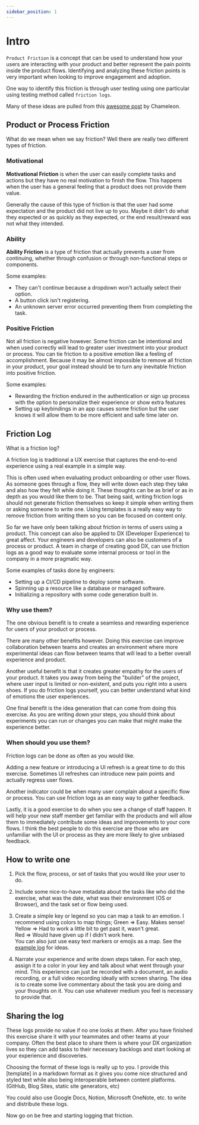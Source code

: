```yaml
---
sidebar_position: 1
---
```


# Intro

`Product Friction` is a concept that can be used to understand how your users are interacting with your product
and better represent the pain points inside the product flows.
Identifying and analyzing these friction points is very important when looking to improve engagement and adoption.

One way to identify this friction is through user testing using one particular using testing method called `friction logs`.

Many of these ideas are pulled from this [awesome post](https://www.trychameleon.com/blog/friction-logs) by Chameleon.

## Product or Process Friction

What do we mean when we say friction? Well there are really two different types of friction.

### Motivational

**Motivational Friction** is when the user can easily complete tasks and actions but they have no real motivation to finish the flow.
This happens when the user has a general feeling that a product does not provide them value.

Generally the cause of this type of friction is that the user had some expectation and the product did not live up to you.
Maybe it didn't do what they expected or as quickly as they expected, or the end result/reward was not what they intended.

### Ability

**Ability Friction** is a type of friction that actually prevents a user from continuing, whether through confusion or through non-functional steps or components.

Some examples:

- They can't continue because a dropdown won't actually select their option.
- A button click isn't registering.
- An unknown server error occurred preventing them from completing the task.

### Positive Friction

Not all friction is negative however. Some friction can be intentional and when used correctly will lead to greater user investment into your product or process.
You can tie friction to a positive emotion like a feeling of accomplishment.
Because it may be almost impossible to remove all friction in your product, your goal instead should be to turn any inevitable friction into positive friction.

Some examples:

- Rewarding the friction endured in the authentication or sign up process with the option to personalize their experience or show extra features
- Setting up keybindings in an app causes some friction but the user knows it will allow them to be more efficient and safe time later on.

## Friction Log

What is a friction log?

A friction log is traditional a UX exercise that captures the end-to-end experience using a real example in a simple way.

This is often used when evaluating product onboarding or other user flows.
As someone goes through a flow, they will write down each step they take and also how they felt while doing it.
These thoughts can be as brief or as in depth as you would like them to be.
That being said, writing friction logs should not generate friction themselves so keep it simple when writing them or asking someone to write one.
Using templates is a really easy way to remove friction from writing them so you can be focused on content only.

So far we have only been talking about friction in terms of users using a product.
This concept can also be applied to DX (Developer Experience) to great affect.
Your engineers and developers can also be customers of a process or product.
A team in charge of creating good DX, can use friction logs as a good way to evaluate some internal process or tool in the company in a more pragmatic way.

Some examples of tasks done by engineers:

- Setting up a CI/CD pipeline to deploy some software.
- Spinning up a resource like a database or managed software.
- Initializing a repository with some code generation built in.

### Why use them?

The one obvious benefit is to create a seamless and rewarding experience for users of your product or process.

There are many other benefits however. Doing this exercise can improve collaboration between teams and creates an environment
where more experimental ideas can flow between teams that will lead to a better overall experience and product.

Another useful benefit is that it creates greater empathy for the users of your product.
It takes you away from being the "builder" of the project, where user input is limited or non-existent, and puts you right into a users shoes.
If you do friction logs yourself, you can better understand what kind of emotions the user experiences.

One final benefit is the idea generation that can come from doing this exercise.
As you are writing down your steps, you should think about experiments you can run or changes you can make that might make the experience better.

### When should you use them?

Friction logs can be done as often as you would like.

Adding a new feature or introducing a UI refresh is a great time to do this exercise.
Sometimes UI refreshes can introduce new pain points and actually regress user flows.

Another indicator could be when many user complain about a specific flow or process. You can use friction logs as an easy way to gather feedback.

Lastly, it is a good exercise to do when you see a change of staff happen. It will help your new staff member get familiar with the products
and will allow them to immediately contribute some ideas and improvements to your core flows.
I think the best people to do this exercise are those who are unfamiliar with the UI or process as they are more likely to give unbiased feedback.

## How to write one

1. Pick the flow, process, or set of tasks that you would like your user to do.

2. Include some nice-to-have metadata about the tasks like who did the exercise, what was the date, what was their environment (OS or Browser),
   and the task set or flow being used.

3. Create a simple key or legend so you can map a task to an emotion. I recommend using colors to map things;
   Green => Easy. Makes sense!<br />
   Yellow => Had to work a little bit to get past it, wasn't great.<br />
   Red => Would have given up if I didn't work here.<br />
   You can also just use easy text markers or emojis as a map. See the [example log](./example.md) for ideas.

4. Narrate your experience and write down steps taken. For each step, assign it to a color in your key and talk about what went through your mind.
   This experience can just be recorded with a document, an audio recording, or a full video recording ideally with screen sharing.
   The idea is to create some live commentary about the task you are doing and your thoughts on it. You can use whatever medium you feel is necessary to provide that.

## Sharing the log

These logs provide no value if no one looks at them. After you have finished this exercise share it with your teammates and other teams at your company.
Often the best place to share them is where your DX organization lives so they can add tasks to their necessary backlogs
and start looking at your experience and discoveries.

Choosing the format of these logs is really up to you.
I provide this [template] in a markdown format as it gives you come nice structured and styled text
while also being interoperable between content platforms. (GitHub, Blog Sites, static site generators, etc)

You could also use Google Docs, Notion, Microsoft OneNote, etc. to write and distribute these logs.

Now go on be free and starting logging that friction.
